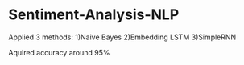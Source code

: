 # Sentiment-Analysis-NLP


Applied 3 methods:
1)Naive Bayes
2)Embedding LSTM
3)SimpleRNN

Aquired accuracy around 95%
